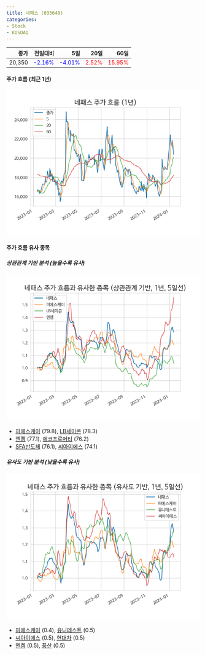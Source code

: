 ```yaml
---
title: 네패스 (033640)
categories:
- Stock
- KOSDAQ
---
```


|종가|전일대비|5일|20일|60일|
|---:|-------:|--:|---:|---:|
|20,350|<span style="color: blue">-2.16%</span>|<span style="color: blue">-4.01%</span>|<span style="color: red">2.52%</span>|<span style="color: red">15.95%</span>|

<!-- more -->


#### 주가 흐름 (최근 1년)
![033640](/assets/images/stock/033640.png)


#### 주가 흐름 유사 종목


##### 상관관계 기반 분석 (높을수록 유사)
![033640](/assets/images/stock/033640_corr.png)
- [피에스케이](/319660/) (79.8), [LB세미콘](/061970/) (78.3)
- [엔켐](/348370/) (77.1), [에코프로머티](/450080/) (76.2)
- [SFA반도체](/036540/) (76.1), [씨아이에스](/222080/) (74.1)


##### 유사도 기반 분석 (낮을수록 유사)	
![033640](/assets/images/stock/033640_sim.png)
- [피에스케이](/319660/) (0.4), [유니테스트](/086390/) (0.5)
- [씨아이에스](/222080/) (0.5), [현대차](/005380/) (0.5)
- [엔켐](/348370/) (0.5), [풍산](/103140/) (0.5)